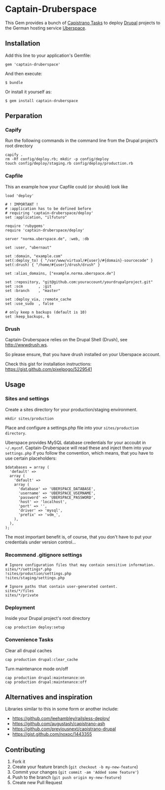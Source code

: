 # Captain-Druberspace

This Gem provides a bunch of [Capistrano Tasks](https://github.com/capistrano/capistrano/wiki/Capistrano-Tasks) to deploy [Drupal](http://www.drupal.org) projects to the German hosting service [Uberspace](http://www.uberspace.de).

## Installation

Add this line to your application's Gemfile:

    gem 'captain-druberspace'

And then execute:

    $ bundle

Or install it yourself as:

    $ gem install captain-druberspace

## Perparation

### Capify

Run the following commands in the command line from the Drupal project’s root directory

    capify .
    rm -Rf config/deploy.rb; mkdir -p config/deploy
    touch config/deploy/staging.rb config/deploy/production.rb


### Capfile

This an example how your Capfile could (or should) look like

    load 'deploy'

    # ! IMPORTANT !
    # :application has to be defined before
    # requiring 'captain-druberspace/deploy'
    set :application, "ilfuturo"

    require 'rubygems'
    require 'captain-druberspace/deploy'

    server "norma.uberspace.de", :web, :db

    set :user, "ubernaut"

    set :domain, "example.com"
    set(:deploy_to) { "/var/www/virtual/#{user}/#{domain}-sourcecode" }
    set(:drush) { "/home/#{user}/drush/drush" }

    set :alias_domains, ["example.norma.uberspace.de"]

    set :repository, "git@github.com:youraccount/yourdrupalproject.git"
    set :scm       , :git
    set :branch    , "master"

    set :deploy_via, :remote_cache
    set :use_sudo  , false

    # only keep n backups (default is 10)
    set :keep_backups, 6

### Drush

Captain-Druberspace relies on the Drupal Shell (Drush), see <http://wwwdrush.ws>.

So please ensure, that you have drush installed on your Uberspace account.

Check this gist for installation instructions: <https://gist.github.com/pixelpogo/5229541>


## Usage

### Sites and settings

Create a sites directory for your production/staging environment.

    mkdir sites/production

Place and configure a settings.php file into your `sites/production directory`.

Uberspace provides MySQL database credentials for your accoubt in `~/.mycnf`. Captain-Druberspace will read these and inject them into your `settings.php` if you follow the convention, which means, that you have to use certain placeholders:

    $databases = array (
      'default' =>
      array (
        'default' =>
        array (
          'database' => 'UBERSPACE_DATABASE',
          'username' => 'UBERSPACE_USERNAME',
          'password' => 'UBERSPACE_PASSWORD',
          'host' => 'localhost',
          'port' => '',
          'driver' => 'mysql',
          'prefix' => 'vdm_',
        ),
      ),
    );

The most important benefit is, of course, that you don't have to put your credentials under version control...

### Recommend .gitignore settings

    # Ignore configuration files that may contain sensitive information.
    sites/*/settings*.php
    !sites/production/settings.php
    !sites/staging/settings.php

    # Ignore paths that contain user-generated content.
    sites/*/files
    sites/*/private



### Deployment

Inside your Drupal project's root directory

    cap production deploy:setup

### Convenience Tasks

Clear all drupal caches

    cap production drupal:clear_cache

Turn maintenance mode on/off

    cap production drupal:maintenance:on
    cap production drupal:maintenance:off


## Alternatives and inspiration

Libraries similar to this in some form or another include:

* <https://github.com/leehambley/railsless-deploy/>
* <https://github.com/augustash/capistrano-ash>
* <https://github.com/previousnext/capistrano-drupal>
* <https://gist.github.com/noxoc/1443355>



## Contributing

1. Fork it
2. Create your feature branch (`git checkout -b my-new-feature`)
3. Commit your changes (`git commit -am 'Added some feature'`)
4. Push to the branch (`git push origin my-new-feature`)
5. Create new Pull Request
